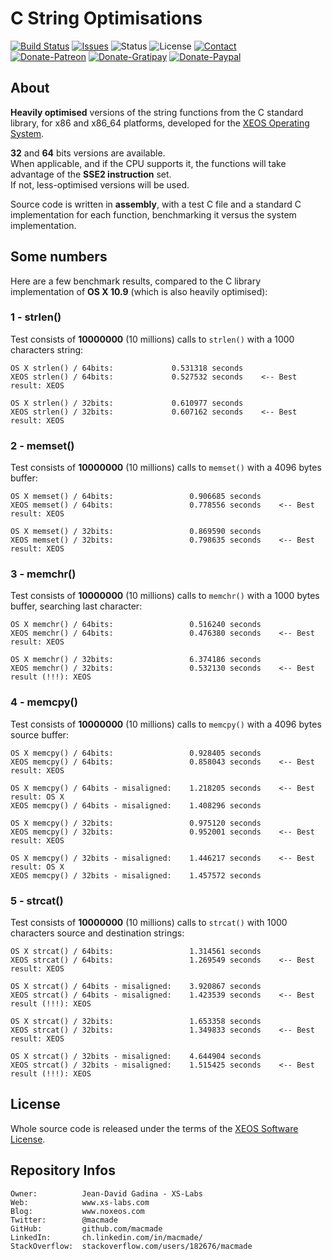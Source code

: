 C String Optimisations
======================

[![Build Status](https://img.shields.io/travis/macmade/LibC-String-Optimisations.svg?branch=master&style=flat)](https://travis-ci.org/macmade/LibC-String-Optimisations)
[![Issues](http://img.shields.io/github/issues/macmade/LibC-String-Optimisations.svg?style=flat)](https://github.com/macmade/LibC-String-Optimisations/issues)
![Status](https://img.shields.io/badge/status-prototype-orange.svg?style=flat)
![License](https://img.shields.io/badge/license-xeos-brightgreen.svg?style=flat)
[![Contact](https://img.shields.io/badge/contact-@macmade-blue.svg?style=flat)](https://twitter.com/macmade)  
[![Donate-Patreon](https://img.shields.io/badge/donate-patreon-yellow.svg?style=flat)](https://patreon.com/macmade)
[![Donate-Gratipay](https://img.shields.io/badge/donate-gratipay-yellow.svg?style=flat)](https://www.gratipay.com/macmade)
[![Donate-Paypal](https://img.shields.io/badge/donate-paypal-yellow.svg?style=flat)](https://paypal.me/xslabs)

About
-----

**Heavily optimised** versions of the string functions from the C standard library, for x86 and x86_64 platforms, developed for the [XEOS Operating System](http://www.xs-labs.com/en/projects/xeos/).

**32** and **64** bits versions are available.  
When applicable, and if the CPU supports it, the functions will take advantage of the **SSE2 instruction** set.  
If not, less-optimised versions will be used.

Source code is written in **assembly**, with a test C file and a standard C implementation for each function, benchmarking it versus the system implementation.

Some numbers
------------

Here are a few benchmark results, compared to the C library implementation of **OS X 10.9** (which is also heavily optimised):

### 1 - strlen()

Test consists of **10000000** (10 millions) calls to `strlen()` with a 1000 characters string:

    OS X strlen() / 64bits:				0.531318 seconds
    XEOS strlen() / 64bits:				0.527532 seconds	<-- Best result: XEOS
    
    OS X strlen() / 32bits: 		  	0.610977 seconds
    XEOS strlen() / 32bits:    			0.607162 seconds	<-- Best result: XEOS
    
### 2 - memset()

Test consists of **10000000** (10 millions) calls to `memset()` with a 4096 bytes buffer:

    OS X memset() / 64bits:					0.906685 seconds
    XEOS memset() / 64bits:					0.778556 seconds	<-- Best result: XEOS
    
    OS X memset() / 32bits: 		  		0.869590 seconds
    XEOS memset() / 32bits:    				0.798635 seconds    <-- Best result: XEOS
    
### 3 - memchr()

Test consists of **10000000** (10 millions) calls to `memchr()` with a 1000 bytes buffer, searching last character:

    OS X memchr() / 64bits:					0.516240 seconds
    XEOS memchr() / 64bits:					0.476380 seconds	<-- Best result: XEOS
    
    OS X memchr() / 32bits: 		  		6.374186 seconds
    XEOS memchr() / 32bits:    				0.532130 seconds    <-- Best result (!!!): XEOS
    
### 4 - memcpy()

Test consists of **10000000** (10 millions) calls to `memcpy()` with a 4096 bytes source buffer:

    OS X memcpy() / 64bits:					0.928405 seconds
    XEOS memcpy() / 64bits:					0.858043 seconds	<-- Best result: XEOS
    
    OS X memcpy() / 64bits - misaligned:	1.218205 seconds	<-- Best result: OS X
    XEOS memcpy() / 64bits - misaligned:	1.408296 seconds
    
    OS X memcpy() / 32bits: 		  		0.975120 seconds
    XEOS memcpy() / 32bits:    				0.952001 seconds    <-- Best result: XEOS
    
    OS X memcpy() / 32bits - misaligned:	1.446217 seconds	<-- Best result: OS X
    XEOS memcpy() / 32bits - misaligned:	1.457572 seconds    
    

### 5 - strcat()

Test consists of **10000000** (10 millions) calls to `strcat()` with 1000 characters source and destination strings:

    OS X strcat() / 64bits:					1.314561 seconds
    XEOS strcat() / 64bits:					1.269549 seconds	<-- Best result: XEOS
    
    OS X strcat() / 64bits - misaligned:	3.920867 seconds	
    XEOS strcat() / 64bits - misaligned:	1.423539 seconds	<-- Best result (!!!): XEOS
    
    OS X strcat() / 32bits: 		  		1.653358 seconds
    XEOS strcat() / 32bits:    				1.349833 seconds    <-- Best result: XEOS
    
    OS X strcat() / 32bits - misaligned:	4.644904 seconds	
    XEOS strcat() / 32bits - misaligned:	1.515425 seconds    <-- Best result (!!!): XEOS

License
-------

Whole source code is released under the terms of the [XEOS Software License](http://www.xs-labs.com/en/projects/xeos-software-license/terms/).

Repository Infos
----------------

    Owner:			Jean-David Gadina - XS-Labs
    Web:			www.xs-labs.com
    Blog:			www.noxeos.com
    Twitter:		@macmade
    GitHub:			github.com/macmade
    LinkedIn:		ch.linkedin.com/in/macmade/
    StackOverflow:	stackoverflow.com/users/182676/macmade
